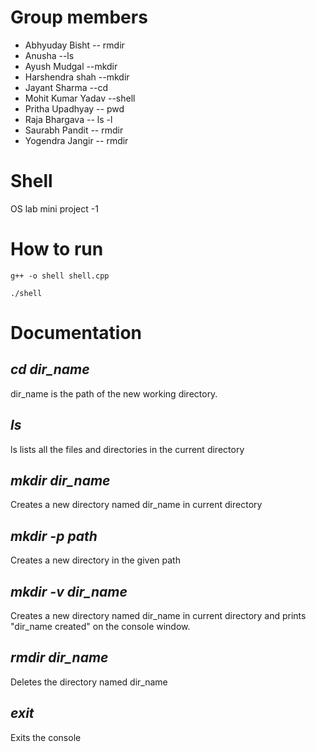 # Group members
* Abhyuday Bisht -- rmdir
* Anusha --ls
* Ayush Mudgal --mkdir
* Harshendra shah --mkdir
* Jayant Sharma --cd
* Mohit Kumar Yadav --shell
* Pritha Upadhyay     -- pwd
* Raja Bhargava       -- ls -l
* Saurabh Pandit      -- rmdir
* Yogendra Jangir     -- rmdir

# Shell
OS lab mini project -1

# How to run
`g++ -o shell shell.cpp`

`./shell`

# Documentation

## *cd dir_name*

dir_name is the path of the new working directory.

## *ls*
ls lists all the files and directories in the current directory

## *mkdir dir_name*
Creates a new directory named dir_name in current directory

## *mkdir -p path*
Creates a new directory in the given path

## *mkdir -v dir_name*
Creates a new directory named dir_name in current directory and prints "dir_name created" on the console window.

## *rmdir dir_name*
Deletes the directory named dir_name

## *exit*
Exits the console
